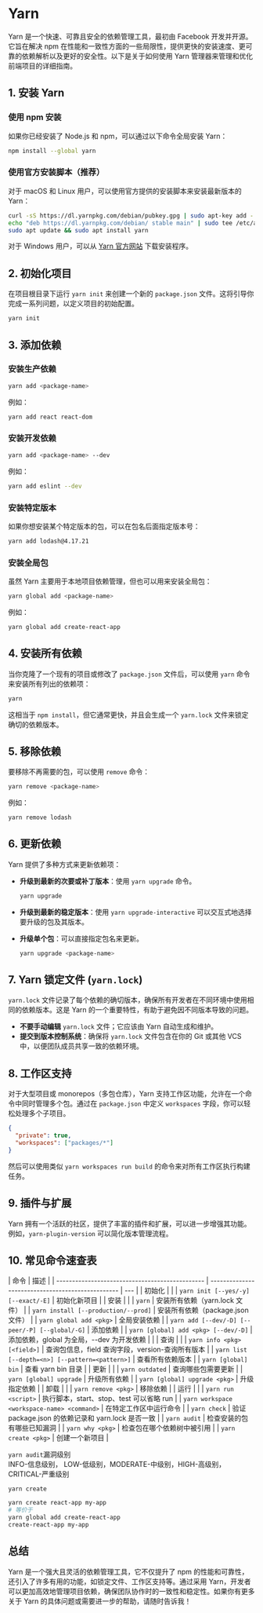 # Yarn

Yarn 是一个快速、可靠且安全的依赖管理工具，最初由 Facebook 开发并开源。它旨在解决 npm 在性能和一致性方面的一些局限性，提供更快的安装速度、更可靠的依赖解析以及更好的安全性。以下是关于如何使用 Yarn 管理器来管理和优化前端项目的详细指南。

## 1. **安装 Yarn**

### 使用 npm 安装

如果你已经安装了 Node.js 和 npm，可以通过以下命令全局安装 Yarn：

```bash
npm install --global yarn
```

### 使用官方安装脚本（推荐）

对于 macOS 和 Linux 用户，可以使用官方提供的安装脚本来安装最新版本的 Yarn：

```bash
curl -sS https://dl.yarnpkg.com/debian/pubkey.gpg | sudo apt-key add -
echo "deb https://dl.yarnpkg.com/debian/ stable main" | sudo tee /etc/apt/sources.list.d/yarn.list
sudo apt update && sudo apt install yarn
```

对于 Windows 用户，可以从 [Yarn 官方网站](https://classic.yarnpkg.com/en/docs/install#windows-stable) 下载安装程序。

## 2. **初始化项目**

在项目根目录下运行 `yarn init` 来创建一个新的 `package.json` 文件。这将引导你完成一系列问题，以定义项目的初始配置。

```bash
yarn init
```

## 3. **添加依赖**

### 安装生产依赖

```bash
yarn add <package-name>
```

例如：

```bash
yarn add react react-dom
```

### 安装开发依赖

```bash
yarn add <package-name> --dev
```

例如：

```bash
yarn add eslint --dev
```

### 安装特定版本

如果你想安装某个特定版本的包，可以在包名后面指定版本号：

```bash
yarn add lodash@4.17.21
```

### 安装全局包

虽然 Yarn 主要用于本地项目依赖管理，但也可以用来安装全局包：

```bash
yarn global add <package-name>
```

例如：

```bash
yarn global add create-react-app
```

## 4. **安装所有依赖**

当你克隆了一个现有的项目或修改了 `package.json` 文件后，可以使用 `yarn` 命令来安装所有列出的依赖项：

```bash
yarn
```

这相当于 `npm install`，但它通常更快，并且会生成一个 `yarn.lock` 文件来锁定确切的依赖版本。

## 5. **移除依赖**

要移除不再需要的包，可以使用 `remove` 命令：

```bash
yarn remove <package-name>
```

例如：

```bash
yarn remove lodash
```

## 6. **更新依赖**

Yarn 提供了多种方式来更新依赖项：

- **升级到最新的次要或补丁版本**：使用 `yarn upgrade` 命令。

  ```bash
  yarn upgrade
  ```

- **升级到最新的稳定版本**：使用 `yarn upgrade-interactive` 可以交互式地选择要升级的包及其版本。

- **升级单个包**：可以直接指定包名来更新。

  ```bash
  yarn upgrade <package-name>
  ```

## 7. **Yarn 锁定文件 (`yarn.lock`)**

`yarn.lock` 文件记录了每个依赖的确切版本，确保所有开发者在不同环境中使用相同的依赖版本。这是 Yarn 的一个重要特性，有助于避免因不同版本导致的问题。

- **不要手动编辑** `yarn.lock` 文件；它应该由 Yarn 自动生成和维护。
- **提交到版本控制系统**：确保将 `yarn.lock` 文件包含在你的 Git 或其他 VCS 中，以便团队成员共享一致的依赖环境。

## 8. **工作区支持**

对于大型项目或 monorepos（多包仓库），Yarn 支持工作区功能，允许在一个命令中同时管理多个包。通过在 `package.json` 中定义 `workspaces` 字段，你可以轻松处理多个子项目。

```json
{
  "private": true,
  "workspaces": ["packages/*"]
}
```

然后可以使用类似 `yarn workspaces run build` 的命令来对所有工作区执行构建任务。

## 9. **插件与扩展**

Yarn 拥有一个活跃的社区，提供了丰富的插件和扩展，可以进一步增强其功能。例如，`yarn-plugin-version` 可以简化版本管理流程。

## 10. **常见命令速查表**

| 命令                                            | 描述                                              |
| ----------------------------------------------- | ------------------------------------------------- | --- |
| 初始化                                          |                                                   |
| `yarn init [--yes/-y] [--exact/-E]`             | 初始化新项目                                      |
| 安装                                            |                                                   |
| `yarn`                                          | 安装所有依赖（yarn.lock 文件）                    |
| `yarn install [--production/--prod]`            | 安装所有依赖（package.json 文件）                 |
| `yarn global add <pkg>`                         | 全局安装依赖                                      |
| `yarn add [--dev/-D] [--peer/-P] [--global/-G]` | 添加依赖                                          |
| `yarn [global] add <pkg> [--dev/-D]`            | 添加依赖，global 为全局，--dev 为开发依赖         |     |
| 查询                                            |                                                   |
| `yarn info <pkg> [<field>]`                     | 查询包信息，field 查询字段，version-查询所有版本  |
| `yarn list [--depth=<n>] [--pattern=<pattern>]` | 查看所有依赖版本                                  |
| `yarn [global] bin`                             | 查看 yarn bin 目录                                |
| 更新                                            |                                                   |
| `yarn outdated`                                 | 查询哪些包需要更新                                |
| `yarn [global] upgrade`                         | 升级所有依赖                                      |
| `yarn [global] upgrade <pkg>`                   | 升级指定依赖                                      |
| 卸载                                            |                                                   |
| `yarn remove <pkg>`                             | 移除依赖                                          |
| 运行                                            |                                                   |
| `yarn run <script>`                             | 执行脚本，start、stop、test 可以省略 run          |
| `yarn workspace <workspace-name> <command>`     | 在特定工作区中运行命令                            |
| `yarn check`                                    | 验证 package.json 的依赖记录和 yarn.lock 是否一致 |
| `yarn audit`                                    | 检查安装的包有哪些已知漏洞                        |
| `yarn why <pkg>`                                | 检查包在哪个依赖树中被引用                        |
| `yarn create <pkg>`                             | 创建一个新项目                                    |

<bwe>`yarn audit`漏洞级别<br/>
<infob>INFO-信息级别</infob>， <sucb>LOW-低级别</sucb>，<prib>MODERATE-中级别</prib>，<warnb>HIGH-高级别</warnb>，<errb>CRITICAL-严重级别</errb>
</bwe>

<bwe>`yarn create`</bwe>

```bash
yarn create react-app my-app
# 等价于
yarn global add create-react-app
create-react-app my-app
```

## 总结

Yarn 是一个强大且灵活的依赖管理工具，它不仅提升了 npm 的性能和可靠性，还引入了许多有用的功能，如锁定文件、工作区支持等。通过采用 Yarn，开发者可以更加高效地管理项目依赖，确保团队协作时的一致性和稳定性。如果你有更多关于 Yarn 的具体问题或需要进一步的帮助，请随时告诉我！
